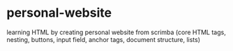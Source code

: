 # personal-website
learning HTML by creating personal website from scrimba (core HTML tags, nesting, buttons, input field, anchor tags, document structure, lists)
